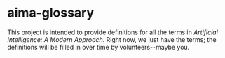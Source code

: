 # aima-glossary

This project is intended to provide definitions for all the terms in *Artificial Intelligence: A Modern Approach*. Right now, we just have the terms; the definitions will be filled in over time by volunteers--maybe you.
